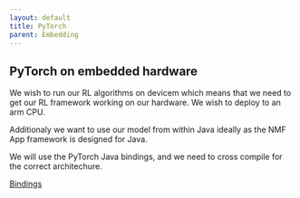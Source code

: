```yaml
---
layout: default
title: PyTorch
parent: Embedding
---
```



## PyTorch on embedded hardware

We wish to run our RL algorithms on devicem which means that we need to get our RL framework working on our hardware. We wish to deploy to an arm CPU.

Additionaly we want to use our model from within Java ideally as the NMF App framework is designed for Java.


We will use the PyTorch Java bindings, and we need to cross compile for the correct architechure.

[Bindings](https://github.com/pytorch/java-demo)